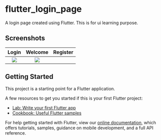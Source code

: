 # flutter_login_page

A login page created using Flutter. This is for ui learning purpose.



## Screenshots

Login               |  Welcome  |  Register
:-------------------------:|:-------------------------:|:-------------------------:
![](https://github.com/Arifur05/flutter_login_signup/blob/master/screenshots/login.jpg?raw=true)|![](https://github.com/TheAlphamerc/flutter_login_signup/blob/master/screenshots/sign_up.jpg?raw=true)


## Getting Started

This project is a starting point for a Flutter application.

A few resources to get you started if this is your first Flutter project:

- [Lab: Write your first Flutter app](https://flutter.dev/docs/get-started/codelab)
- [Cookbook: Useful Flutter samples](https://flutter.dev/docs/cookbook)

For help getting started with Flutter, view our
[online documentation](https://flutter.dev/docs), which offers tutorials,
samples, guidance on mobile development, and a full API reference.

